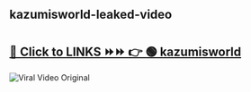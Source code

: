 
 ## kazumisworld-leaked-video 

# <h2><a href="https://clipsfans.com/kazumisworld&ref=git">🔗 Click to LINKS ⏩⏩ 👉 🟢 kazumisworld </a></h2>

<a href="https://clipsfans.com/kazumisworld&ref=git" rel="nofollow" data-target="animated-image.originalLink"><img src="https://i.ibb.co.com/xMMVF88/686577567.gif" alt="Viral Video Original" style="max-width: 100%; display: inline-block;" data-target="animated-image.originalImage"></a>
